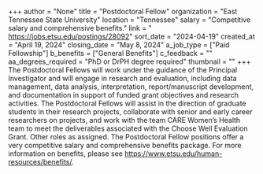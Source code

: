 +++
author = "None"
title = "Postdoctoral Fellow"
organization = "East Tennessee State University"
location = "Tennessee"
salary = "Competitive salary and comprehensive benefits."
link = "  https://jobs.etsu.edu/postings/28092"
sort_date = "2024-04-19"
created_at = "April 19, 2024"
closing_date = "May 8, 2024"
a_job_type = ["Paid Fellowship"]
b_benefits = ["General Benefits"]
c_feedback = ""
aa_degrees_required = "PhD or DrPH degree required"
thumbnail = ""
+++
The Postdoctoral Fellows will work under the guidance of the Principal Investigator and will engage in research and evaluation, including data management, data analysis, interpretation, report/manuscript development, and documentation in support of funded grant objectives and research activities.  The Postdoctoral Fellows will assist in the direction of graduate students in their research projects, collaborate with senior and early career researchers on projects, and work with the team CARE Women’s Health team to meet the deliverables associated with the Choose Well Evaluation Grant. Other roles as assigned.  The Postdoctoral Fellow positions offer a very competitive salary and comprehensive benefits package.  For more information on benefits, please see https://www.etsu.edu/human-resources/benefits/.